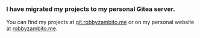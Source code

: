 ### I have migrated my projects to my personal Gitea server.

You can find my projects at [git.robbyzambito.me](https://git.robbyzambito.me/Zambyte) or on my personal website at [robbyzambito.me](https://robbyzambito.me/projects).

<!--
**Zambito1/Zambito1** is a ✨ _special_ ✨ repository because its `README.md` (this file) appears on your GitHub profile.

Here are some ideas to get you started:

- 🔭 I’m currently working on ...
- 🌱 I’m currently learning ...
- 👯 I’m looking to collaborate on ...
- 🤔 I’m looking for help with ...
- 💬 Ask me about ...
- 📫 How to reach me: ...
- 😄 Pronouns: ...
- ⚡ Fun fact: ...
-->
